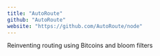 ```yaml
---
title: "AutoRoute"
github: "AutoRoute"
website: "https://github.com/AutoRoute/node"
---
```


Reinventing routing using Bitcoins and bloom filters
